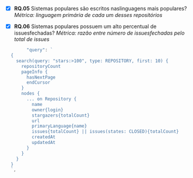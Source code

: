 - [x] **RQ.05**
      Sistemas populares são escritos naslinguagens mais populares?
      _Métrica: linguagem primária de cada um desses repositórios_

- [x] **RQ.06**
      Sistemas populares possuem um alto percentual de issuesfechadas?
      _Métrica: razão entre número de issuesfechadas pelo total de issues_

```go
		"query": `
  {
    search(query: "stars:>100", type: REPOSITORY, first: 10) {
      repositoryCount
      pageInfo {
        hasNextPage
        endCursor
      }
      nodes {
        ... on Repository {
          name
          owner{login}
          stargazers{totalCount}
          url
          primaryLanguage{name}
          issues{totalCount} || issues(states: CLOSED){totalCount}
          createdAt
          updatedAt
        }
      }
    }
  }
  `,

```
